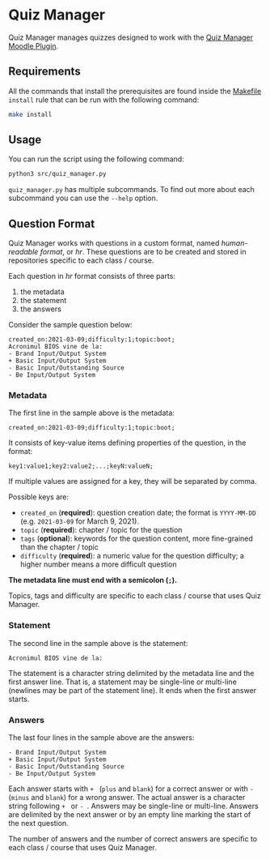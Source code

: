 # Quiz Manager

Quiz Manager manages quizzes designed to work with the [Quiz Manager Moodle Plugin](https://github.com/systems-cs-pub-ro/quiz-manager-moodle).

## Requirements

All the commands that install the prerequisites are found inside the [Makefile](./Makefile) `install` rule that can be run with the following command:

```sh
make install
```

## Usage

You can run the script using the following command:

```sh
python3 src/quiz_manager.py
```

`quiz_manager.py` has multiple subcommands.
To find out more about each subcommand you can use the `--help` option.

## Question Format

Quiz Manager works with questions in a custom format, named *human-readable format*, or *hr*.
These questions are to be created and stored in repositories specific to each class / course.

Each question in *hr* format consists of three parts:

1. the metadata
1. the statement
1. the answers

Consider the sample question below:

```
created_on:2021-03-09;difficulty:1;topic:boot;
Acronimul BIOS vine de la:
- Brand Input/Output System
+ Basic Input/Output System
- Basic Input/Outstanding Source
- Be Input/Output System
```

### Metadata

The first line in the sample above is the metadata:

```
created_on:2021-03-09;difficulty:1;topic:boot;
```

It consists of key-value items defining properties of the question, in the format:

```
key1:value1;key2:value2;...;keyN:valueN;
```

If multiple values are assigned for a key, they will be separated by comma.

Possible keys are:

* `created_on` (**required**): question creation date; the format is `YYYY-MM-DD` (e.g. `2021-03-09` for March 9, 2021).
* `topic` (**required**): chapter / topic for the question
* `tags` (**optional**): keywords for the question content, more fine-grained than the chapter / topic
* `difficulty` (**required**): a numeric value for the question difficulty; a higher number means a more difficult question

**The metadata line must end with a semicolon (`;`).**

Topics, tags and difficulty are specific to each class / course that uses Quiz Manager.

### Statement

The second line in the sample above is the statement:

```
Acronimul BIOS vine de la:
```

The statement is a character string delimited by the metadata line and the first answer line.
That is, a statement may be single-line or multi-line (newlines may be part of the statement line).
It ends when the first answer starts.

### Answers

The last four lines in the sample above are the answers:

```
- Brand Input/Output System
+ Basic Input/Output System
- Basic Input/Outstanding Source
- Be Input/Output System
```

Each answer starts with `+ ` (`plus` and `blank`) for a correct answer or with `- ` (`minus` and `blank`) for a wrong answer.
The actual answer is a character string following `+ ` or `- `.
Answers may be single-line or multi-line.
Answers are delimited by the next answer or by an empty line marking the start of the next question.

The number of answers and the number of correct answers are specific to each class / course that uses Quiz Manager.
